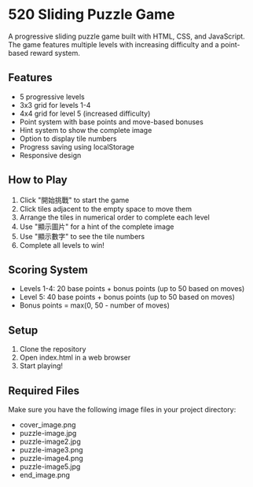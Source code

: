 # 520 Sliding Puzzle Game

A progressive sliding puzzle game built with HTML, CSS, and JavaScript. The game features multiple levels with increasing difficulty and a point-based reward system.

## Features

- 5 progressive levels
- 3x3 grid for levels 1-4
- 4x4 grid for level 5 (increased difficulty)
- Point system with base points and move-based bonuses
- Hint system to show the complete image
- Option to display tile numbers
- Progress saving using localStorage
- Responsive design

## How to Play

1. Click "開始挑戰" to start the game
2. Click tiles adjacent to the empty space to move them
3. Arrange the tiles in numerical order to complete each level
4. Use "顯示圖片" for a hint of the complete image
5. Use "顯示數字" to see the tile numbers
6. Complete all levels to win!

## Scoring System

- Levels 1-4: 20 base points + bonus points (up to 50 based on moves)
- Level 5: 40 base points + bonus points (up to 50 based on moves)
- Bonus points = max(0, 50 - number of moves)

## Setup

1. Clone the repository
2. Open index.html in a web browser
3. Start playing!

## Required Files

Make sure you have the following image files in your project directory:
- cover_image.png
- puzzle-image.jpg
- puzzle-image2.jpg
- puzzle-image3.png
- puzzle-image4.png
- puzzle-image5.jpg
- end_image.png 